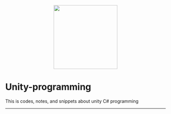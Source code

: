 <p align="center">
<img src="https://github.com/YinHk-Notes/Unity-programming/blob/main/Unity-Logo.png" height="200px">
</p>

# Unity-programming
This is codes, notes, and snippets about unity C# programming
-- --


